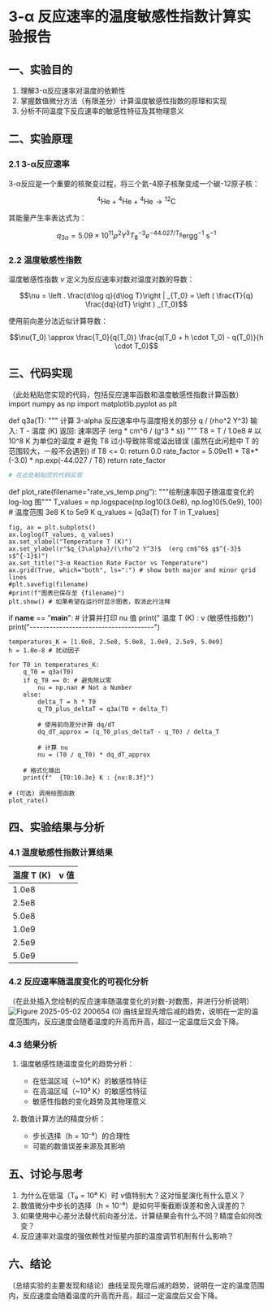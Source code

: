 # 3-α 反应速率的温度敏感性指数计算实验报告
## 一、实验目的
1. 理解3-α反应速率对温度的依赖性
2. 掌握数值微分方法（有限差分）计算温度敏感性指数的原理和实现
3. 分析不同温度下反应速率的敏感性特征及其物理意义
## 二、实验原理
### 2.1 3-α反应速率
3-α反应是一个重要的核聚变过程，将三个氦-4原子核聚变成一个碳-12原子核：

$${}^4\mathrm{He} + {}^4\mathrm{He} + {}^4\mathrm{He} \rightarrow {}^{12}\mathrm{C}$$

其能量产生率表达式为：

$$q_{3\alpha} = 5.09\times 10^{11} \rho^2 Y^3 T_8^{-3} e^{-44.027/T_8} \mathrm{erg g^{-1}~s^{-1}}$$

### 2.2 温度敏感性指数
温度敏感性指数 $\nu$ 定义为反应速率对数对温度对数的导数：

$$\nu = \left . \frac{d\log q}{d\log T}\right | _{T_0} = \left ( \frac{T}{q} \frac{dq}{dT} \right ) _{T_0}$$

使用前向差分法近似计算导数：

$$\nu(T_0) \approx \frac{T_0}{q(T_0)} \frac{q(T_0 + h \cdot T_0) - q(T_0)}{h \cdot T_0}$$

## 三、代码实现
（此处粘贴您实现的代码，包括反应速率函数和温度敏感性指数计算函数）
import numpy as np
import matplotlib.pyplot as plt

def q3a(T):
    """
    计算 3-alpha 反应速率中与温度相关的部分 q / (rho^2 Y^3)
    输入: T - 温度 (K)
    返回: 速率因子 (erg * cm^6 / (g^3 * s))
    """
    T8 = T / 1.0e8  # 以 10^8 K 为单位的温度
    # 避免 T8 过小导致除零或溢出错误 (虽然在此问题中 T 的范围较大，一般不会遇到)
    if T8 <= 0:
        return 0.0
    rate_factor = 5.09e11 * T8**(-3.0) * np.exp(-44.027 / T8)
    return rate_factor

```python
# 在此处粘贴您的代码实现
```

def plot_rate(filename="rate_vs_temp.png"):
    """绘制速率因子随温度变化的 log-log 图"""
    T_values = np.logspace(np.log10(3.0e8), np.log10(5.0e9), 100) # 温度范围 3e8 K to 5e9 K
    q_values = [q3a(T) for T in T_values]

    fig, ax = plt.subplots()
    ax.loglog(T_values, q_values)
    ax.set_xlabel("Temperature T (K)")
    ax.set_ylabel(r"$q_{3\alpha}/(\rho^2 Y^3)$  (erg cm$^6$ g$^{-3}$ s$^{-1}$)")
    ax.set_title("3-α Reaction Rate Factor vs Temperature")
    ax.grid(True, which="both", ls=":") # show both major and minor grid lines
    #plt.savefig(filename)
    #print(f"图表已保存至 {filename}")
    plt.show() # 如果希望在运行时显示图表，取消此行注释

if __name__ == "__main__":
    # 计算并打印 nu 值
    print("   温度 T (K)    :   ν (敏感性指数)")
    print("--------------------------------------")

    temperatures_K = [1.0e8, 2.5e8, 5.0e8, 1.0e9, 2.5e9, 5.0e9]
    h = 1.0e-8 # 扰动因子

    for T0 in temperatures_K:
        q_T0 = q3a(T0)
        if q_T0 == 0: # 避免除以零
            nu = np.nan # Not a Number
        else:
            delta_T = h * T0
            q_T0_plus_deltaT = q3a(T0 + delta_T)
            
            # 使用前向差分计算 dq/dT
            dq_dT_approx = (q_T0_plus_deltaT - q_T0) / delta_T
            
            # 计算 nu
            nu = (T0 / q_T0) * dq_dT_approx
            
        # 格式化输出
        print(f"  {T0:10.3e} K : {nu:8.3f}")

    # (可选) 调用绘图函数
    plot_rate()


## 四、实验结果与分析
### 4.1 温度敏感性指数计算结果

| 温度 T (K) | ν 值 |
|------------|------|
| 1.0e8      |      |
| 2.5e8      |      |
| 5.0e8      |      |
| 1.0e9      |      |
| 2.5e9      |      |
| 5.0e9      |      |

### 4.2 反应速率随温度变化的可视化分析
（在此处插入您绘制的反应速率随温度变化的对数-对数图，并进行分析说明）![Figure 2025-05-02 200654 (0)](https://github.com/user-attachments/assets/5edc878b-8990-4cf7-b5db-f9cfc462b762)
曲线呈现先增后减的趋势，说明在一定的温度范围内，反应速度会随着温度的升高而升高，超过一定温度后又会下降。


### 4.3 结果分析
1. 温度敏感性随温度变化的趋势分析：
   
   - 在低温区域（~10⁸ K）的敏感性特征
   - 在高温区域（~10⁹ K）的敏感性特征
   - 敏感性指数的变化趋势及其物理意义
2. 数值计算方法的精度分析：

   - 步长选择（h = 10⁻⁸）的合理性
   - 可能的数值误差来源及其影响
## 五、讨论与思考
1. 为什么在低温（T₀ = 10⁸ K）时 $\nu$值特别大？这对恒星演化有什么意义？
2. 数值微分中步长的选择（h = 10⁻⁸）是如何平衡截断误差和舍入误差的？
3. 如果使用中心差分法替代前向差分法，计算结果会有什么不同？精度会如何改变？
4. 反应速率对温度的强依赖性对恒星内部的温度调节机制有什么影响？
## 六、结论
（总结实验的主要发现和结论）曲线呈现先增后减的趋势，说明在一定的温度范围内，反应速度会随着温度的升高而升高，超过一定温度后又会下降。
